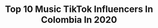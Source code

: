 ---
title: Top 10 Music TikTok Influencers In Colombia In 2020
description: >-
  Find top music TikTok influencers in Colombia in 2020. Most popular hashtags: #baile #learnontiktok #coronavirus #eshoy.
platform: TikTok
profiles:
  - username: "nanpabasicooficial"
    fullname: >-
      Nanpa Básico
    location: "Colombia"
    followers: 165894
    engagement: 1318
    commentsToLikes: 0.022191
    id: ckan2zqtt2tj00i78z53ee1no
    verified: true
    hashtags: "#esafeaeslacreida, #vivalasuya, #inedito, #yomequedoencasa"
  - username: "eliabsandovalmusic"
    fullname: >-
      Eliab Sandoval
    location: "Colombia"
    followers: 16411
    engagement: 1570
    commentsToLikes: 0.020964
    id: cka0kn0uknc400i78q7yicdfj
    verified: false
    hashtags: "#queen, #bellaciao, #coldplay, #destacame"
  - username: "susana_tunes"
    fullname: >-
      susana_tunes
    location: "Colombia"
    followers: 188575
    engagement: 1448
    commentsToLikes: 0.008239
    id: ck8hkd3qbdfc00j78mm9umzkb
    verified: false
    hashtags: "#portadadealbum, #upanddown, #nonstop, #chachacha"
  - username: "dfurbanomusic"
    fullname: >-
      Danny Fernández 
    location: "Colombia"
    followers: 74551
    engagement: 1024
    commentsToLikes: 0.035239
    id: cka6b5vlzz0pg0i78bp7dqd47
    verified: false
    hashtags: "#shoeschallenge, #50cent, #videoviral, #bailechallenge"
  - username: "djnayomzl"
    fullname: >-
      Dj Nayo 🎧
    location: "Colombia"
    followers: 5606
    engagement: 734
    commentsToLikes: 0.054197
    id: ckan00io9o91b0i78jnwinb5z
    verified: false
    hashtags: "#arab, #coronavirus, #nomames, #patron"
  - username: "mattiasvga"
    fullname: >-
      Mattiasvga
    location: "Colombia"
    followers: 116051
    engagement: 1031
    commentsToLikes: 0.008651
    id: ck9gq595c85rb0j780846wtei
    verified: false
    hashtags: "#singing, #maquinadeltiempo, #levelup, #trend"
  - username: "elcartel8"
    fullname: >-
      El Cartel 8
    location: "Colombia"
    followers: 30464
    engagement: 2306
    commentsToLikes: 0.004423
    id: ck9n86b7y8b8e0j78fuls2mkw
    verified: false
    hashtags: "#fyp, #desocupe, #elcartel8, #greenscreen"
  - username: "michellemartinezo8"
    fullname: >-
      Michelle Bmmo⭐🌵
    location: "Colombia"
    followers: 3965
    engagement: 1474
    commentsToLikes: 0.049512
    id: ck9kc9j98ok3o0j78gbtu3xtf
    verified: false
    hashtags: "#elizabethliones, #ranma1, #dianaxking, #ignaciaantonia"
  - username: "sai_bu"
    fullname: >-
      Saibu
    location: "Colombia"
    followers: 923162
    engagement: 1978
    commentsToLikes: 0.016071
    id: ck9gpqa6x661u0j78hefrstw6
    verified: true
    hashtags: "#magia, #mama, #dance, #waybackhome"
  - username: "alvarocardenas76"
    fullname: >-
      Alvaro Cardenas
    location: "Colombia"
    followers: 7781
    engagement: 1240
    commentsToLikes: 0.057559
    id: cka6m9v1s6ck90i78qp6i5q37
    verified: false
    hashtags: "#joven, #labios, #noalaviolencia, #1000razones"
---